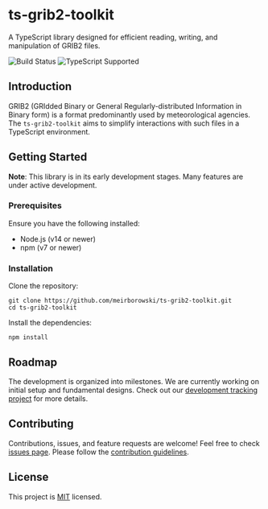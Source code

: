 # ts-grib2-toolkit

A TypeScript library designed for efficient reading, writing, and manipulation of GRIB2 files.

![Build Status](https://img.shields.io/badge/build-passing-brightgreen) ![TypeScript Supported](https://img.shields.io/badge/TypeScript-supported-blue)

## Introduction

GRIB2 (GRIdded Binary or General Regularly-distributed Information in Binary form) is a format predominantly used by meteorological agencies. The `ts-grib2-toolkit` aims to simplify interactions with such files in a TypeScript environment.

## Getting Started

**Note**: This library is in its early development stages. Many features are under active development.

### Prerequisites

Ensure you have the following installed:

- Node.js (v14 or newer)
- npm (v7 or newer)

### Installation

Clone the repository:

```
git clone https://github.com/meirborowski/ts-grib2-toolkit.git
cd ts-grib2-toolkit
```

Install the dependencies:

```
npm install
```

## Roadmap

The development is organized into milestones. We are currently working on initial setup and fundamental designs. Check out our [development tracking project](#) for more details.

## Contributing

Contributions, issues, and feature requests are welcome! Feel free to check [issues page](#). Please follow the [contribution guidelines](#).

## License

This project is [MIT](LICENSE) licensed.
